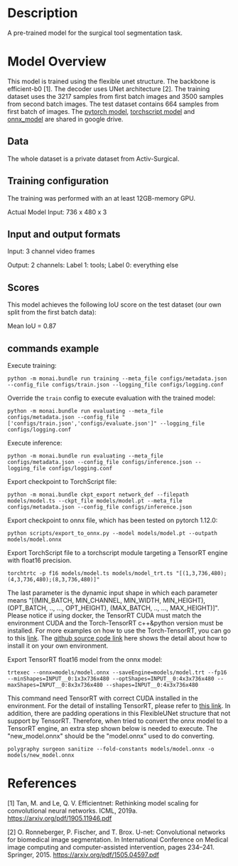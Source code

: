 # Description
A pre-trained model for the surgical tool segmentation task.

# Model Overview
This model is trained using the flexible unet structure. The backbone is efficient-b0 [1]. The decoder uses UNet architecture [2]. The training dataset uses the 3217 samples from first batch images and
3500 samples from second batch images. The test dataset contains 664 samples from first batch of images.
The [pytorch model](https://drive.google.com/file/d/1HJMLsswcUz2pf0LPKSGEWUQzi_PewufA/view?usp=sharing), [torchscript model](https://drive.google.com/file/d/11XlGZfd6S4jug8fCJ709lv8hLeUNIW_r/view?usp=sharing) and [onnx_model](https://drive.google.com/file/d/165ZB1-PLi17yL8KOhIkDNoSsdcsfvlAB/view?usp=sharing) are shared in google drive.

## Data
The whole dataset is a private dataset from Activ-Surgical.

## Training configuration
The training was performed with an at least 12GB-memory GPU.

Actual Model Input: 736 x 480 x 3

## Input and output formats
Input: 3 channel video frames

Output: 2 channels: Label 1: tools; Label 0: everything else

## Scores
This model achieves the following IoU score on the test dataset (our own split from the first batch data):

Mean IoU = 0.87

## commands example
Execute training:

```
python -m monai.bundle run training --meta_file configs/metadata.json --config_file configs/train.json --logging_file configs/logging.conf
```

Override the `train` config to execute evaluation with the trained model:

```
python -m monai.bundle run evaluating --meta_file configs/metadata.json --config_file "['configs/train.json','configs/evaluate.json']" --logging_file configs/logging.conf
```

Execute inference:

```
python -m monai.bundle run evaluating --meta_file configs/metadata.json --config_file configs/inference.json --logging_file configs/logging.conf
```

Export checkpoint to TorchScript file:

```
python -m monai.bundle ckpt_export network_def --filepath models/model.ts --ckpt_file models/model.pt --meta_file configs/metadata.json --config_file configs/inference.json
```

Export checkpoint to onnx file, which has been tested on pytorch 1.12.0:

```
python scripts/export_to_onnx.py --model models/model.pt --outpath models/model.onnx
```

Export TorchScript file to a torchscript module targeting a TensorRT engine with float16 precision.

```
torchtrtc -p f16 models/model.ts models/model_trt.ts "[(1,3,736,480);(4,3,736,480);(8,3,736,480)]"
```
The last parameter is the dynamic input shape in which each parameter means "[(MIN_BATCH, MIN_CHANNEL, MIN_WIDTH, MIN_HEIGHT), (OPT_BATCH, .., ..., OPT_HEIGHT), (MAX_BATCH, .., ..., MAX_HEIGHT)]". Please notice if using docker, the TensorRT CUDA must match the environment CUDA and the Torch-TensorRT c++&python version must be installed. For more examples on how to use the Torch-TensorRT, you can go to this [link](https://pytorch.org/TensorRT/). The [github source code link](https://github.com/pytorch/TensorRT) here shows the detail about how to install it on your own environment.

Export TensorRT float16 model from the onnx model:

```
trtexec --onnx=models/model.onnx --saveEngine=models/model.trt --fp16 --minShapes=INPUT__0:1x3x736x480 --optShapes=INPUT__0:4x3x736x480 --maxShapes=INPUT__0:8x3x736x480 --shapes=INPUT__0:4x3x736x480
```
This command need TensorRT with correct CUDA installed in the environment. For the detail of installing TensorRT, please refer to [this link](https://docs.nvidia.com/deeplearning/tensorrt/install-guide/index.html). In addition, there are padding operations in this FlexibleUNet structure that not support by TensorRT. Therefore, when tried to convert the onnx model to a TensorRT engine, an extra step shown below is needed to execute. The "new_model.onnx" should be the "model.onnx" used to do converting.

```
polygraphy surgeon sanitize --fold-constants models/model.onnx -o models/new_model.onnx
```

# References
[1] Tan, M. and Le, Q. V. Efficientnet: Rethinking model scaling for convolutional neural networks. ICML, 2019a. https://arxiv.org/pdf/1905.11946.pdf

[2] O. Ronneberger, P. Fischer, and T. Brox. U-net: Convolutional networks for biomedical image segmentation. In International Conference on Medical image computing and computer-assisted intervention, pages 234–241. Springer, 2015. https://arxiv.org/pdf/1505.04597.pdf
